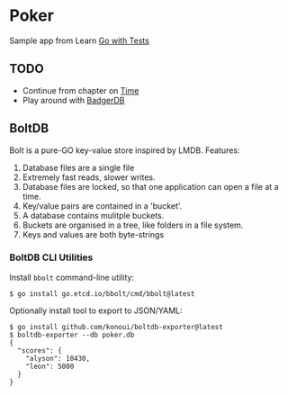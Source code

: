 # Poker

Sample app from Learn [Go with Tests](https://quii.gitbook.io/learn-go-with-tests)

## TODO

* Continue from chapter on [Time](https://quii.gitbook.io/learn-go-with-tests/build-an-application/time#write-the-test-first-3)
* Play around with [BadgerDB](https://docs.hypermode.com/badger/overview)

## BoltDB

Bolt is a pure-GO key-value store inspired by LMDB. Features:

1. Database files are a single file
2. Extremely fast reads, slower writes.
3. Database files are locked, so that one application can open a file at a time.
4. Key/value pairs are contained in a 'bucket'.
5. A database contains mulitple buckets.
6. Buckets are organised in a tree, like folders in a file system.
7. Keys and values are both byte-strings

### BoltDB CLI Utilities

Install `bbolt` command-line utility:

	$ go install go.etcd.io/bbolt/cmd/bbolt@latest

Optionally install tool to export to JSON/YAML:

	$ go install github.com/konoui/boltdb-exporter@latest
	$ boltdb-exporter --db poker.db
	{
	  "scores": {
		"alyson": 10430,
		"leon": 5000
	  }
	}
